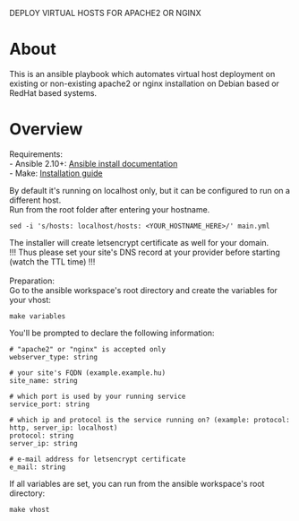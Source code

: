DEPLOY VIRTUAL HOSTS FOR APACHE2 OR NGINX

# About
This is an ansible playbook which automates virtual host deployment on existing or non-existing apache2 or nginx installation on Debian based or RedHat based systems.

# Overview
Requirements: \
    - Ansible 2.10+: [Ansible install documentation](https://docs.ansible.com/ansible/latest/installation_guide/intro_installation.html) \
    - Make: [Installation guide](https://www.gnu.org/software/make/)

By default it's running on localhost only, but it can be configured to run on a different host. \
Run from the root folder after entering your hostname.
```shell
sed -i 's/hosts: localhost/hosts: <YOUR_HOSTNAME_HERE>/' main.yml
```

The installer will create letsencrypt certificate as well for your domain. \
!!! Thus please set your site's DNS record at your provider before starting (watch the TTL time) !!! \
\
Preparation: \
Go to the ansible workspace's root directory and create the variables for your vhost:
```shell
make variables
```

You'll be prompted to declare the following information:
```shell
# "apache2" or "nginx" is accepted only
webserver_type: string

# your site's FQDN (example.example.hu)
site_name: string

# which port is used by your running service
service_port: string

# which ip and protocol is the service running on? (example: protocol: http, server_ip: localhost)
protocol: string
server_ip: string

# e-mail address for letsencrypt certificate
e_mail: string
```

If all variables are set, you can run from the ansible workspace's root directory:
```shell
make vhost
```
